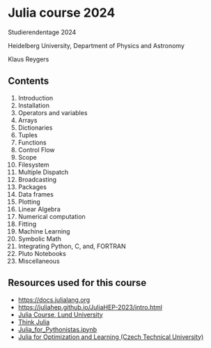 # Julia course 2024

Studierendentage 2024

Heidelberg University, Department of Physics and Astronomy

Klaus Reygers

## Contents

1. Introduction
2. Installation
3. Operators and variables
4. Arrays
5. Dictionaries
6. Tuples
7. Functions
8. Control Flow
9. Scope
10. Filesystem
11. Multiple Dispatch
12. Broadcasting
13. Packages
14. Data frames
15. Plotting
16. Linear Algebra
17. Numerical computation
18. Fitting
19. Machine Learning
20. Symbolic Math
21. Integrating Python, C, and, FORTRAN 
22. Pluto Notebooks
23. Miscellaneous

## Resources used for this course
* https://docs.julialang.org
* https://juliahep.github.io/JuliaHEP-2023/intro.html
* [Julia Course, Lund University](https://www.control.lth.se/education/doctorate-program/julia-course/julia-course-2019/)
* [Think Julia](https://benlauwens.github.io/ThinkJulia.jl/latest/book.html)
* [Julia_for_Pythonistas.ipynb](https://colab.research.google.com/github/ageron/julia_notebooks/blob/master/Julia_for_Pythonistas.ipynb)
* [Julia for Optimization and Learning (Czech Technical University)](https://juliateachingctu.github.io/Julia-for-Optimization-and-Learning/stable/)
